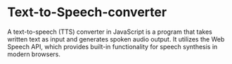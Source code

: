 # Text-to-Speech-converter
A text-to-speech (TTS) converter in JavaScript is a program that takes written text as input and generates spoken audio output. It utilizes the Web Speech API, which provides built-in functionality for speech synthesis in modern browsers.
